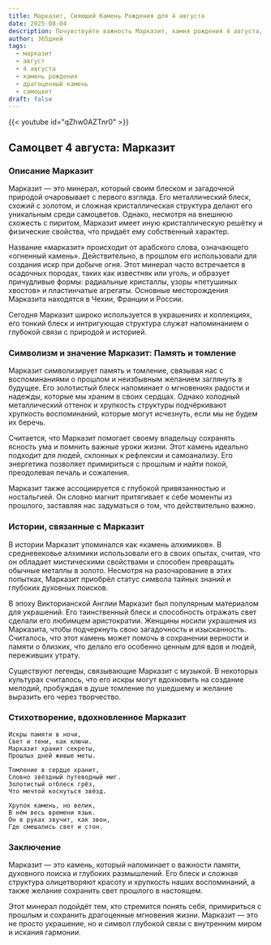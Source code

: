 ```yaml
---
title: Марказит, Сияющий Камень Рождения для 4 августа
date: 2025-08-04
description: Почувствуйте важность Марказит, камня рождения 4 августа, который символизирует Память и томление. Пусть его красота и значение осветят ваш день.
author: 365дней
tags:
  - марказит
  - август
  - 4 августа
  - камень рождения
  - драгоценный камень
  - самоцвет
draft: false
---
```


{{< youtube id="qZhw0AZTnr0" >}}

## Самоцвет 4 августа: Марказит

### Описание Марказит

Марказит — это минерал, который своим блеском и загадочной природой очаровывает с первого взгляда. Его металлический блеск, схожий с золотом, и сложная кристаллическая структура делают его уникальным среди самоцветов. Однако, несмотря на внешнюю схожесть с пиритом, Марказит имеет иную кристаллическую решётку и физические свойства, что придаёт ему собственный характер.

Название «марказит» происходит от арабского слова, означающего «огненный камень». Действительно, в прошлом его использовали для создания искр при добыче огня. Этот минерал часто встречается в осадочных породах, таких как известняк или уголь, и образует причудливые формы: радиальные кристаллы, узоры «петушиных хвостов» и пластинчатые агрегаты. Основные месторождения Марказита находятся в Чехии, Франции и России.

Сегодня Марказит широко используется в украшениях и коллекциях, его тонкий блеск и интригующая структура служат напоминанием о глубокой связи с природой и историей.

### Символизм и значение Марказит: Память и томление

Марказит символизирует память и томление, связывая нас с воспоминаниями о прошлом и неизбывным желанием заглянуть в будущее. Его золотистый блеск напоминает о мгновениях радости и надежды, которые мы храним в своих сердцах. Однако холодный металлический оттенок и хрупкость структуры подчёркивают хрупкость воспоминаний, которые могут исчезнуть, если мы не будем их беречь.

Считается, что Марказит помогает своему владельцу сохранять ясность ума и помнить важные уроки жизни. Этот камень идеально подходит для людей, склонных к рефлексии и самоанализу. Его энергетика позволяет примириться с прошлым и найти покой, преодолевая печаль и сожаления.

Марказит также ассоциируется с глубокой привязанностью и ностальгией. Он словно магнит притягивает к себе моменты из прошлого, заставляя нас задуматься о том, что действительно важно.

### Истории, связанные с Марказит

В истории Марказит упоминался как «камень алхимиков». В средневековье алхимики использовали его в своих опытах, считая, что он обладает мистическими свойствами и способен превращать обычные металлы в золото. Несмотря на разочарование в этих попытках, Марказит приобрёл статус символа тайных знаний и глубоких духовных поисков.

В эпоху Викторианской Англии Марказит был популярным материалом для украшений. Его таинственный блеск и способность отражать свет сделали его любимцем аристократии. Женщины носили украшения из Марказита, чтобы подчеркнуть свою загадочность и изысканность. Считалось, что этот камень может помочь в сохранении верности и памяти о близких, что делало его особенно ценным для вдов и людей, переживших утрату.

Существуют легенды, связывающие Марказит с музыкой. В некоторых культурах считалось, что его искры могут вдохновить на создание мелодий, пробуждая в душе томление по ушедшему и желание выразить его через творчество.

### Стихотворение, вдохновленное Марказит

```
Искры памяти в ночи,  
Свет и тени, как ключи.  
Марказит хранит секреты,  
Прошлых дней живые меты.

Томление в сердце хранит,  
Словно звёздный путеводный миг.  
Золотистый отблеск грёз,  
Что мечтой коснуться звёзд.

Хрупок камень, но велик,  
В нём весь времени язык.  
Он в руках звучит, как звон,  
Где смешались свет и стон.
```

### Заключение

Марказит — это камень, который напоминает о важности памяти, духовного поиска и глубоких размышлений. Его блеск и сложная структура олицетворяют красоту и хрупкость наших воспоминаний, а также желание сохранить свет прошлого в настоящем.

Этот минерал подойдёт тем, кто стремится понять себя, примириться с прошлым и сохранить драгоценные мгновения жизни. Марказит — это не просто украшение, но и символ глубокой связи с внутренним миром и искания гармонии.